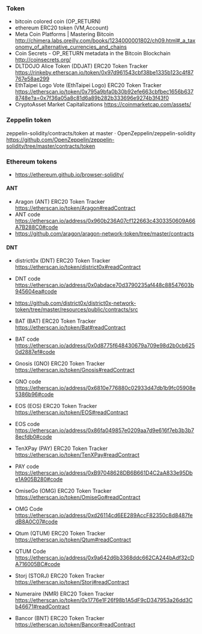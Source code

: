### Token

* bitcoin colored coin (OP_RETURN)
* ethereum ERC20 token (VM,Account)
* Meta Coin Platforms | Mastering Bitcoin http://chimera.labs.oreilly.com/books/1234000001802/ch09.html#_a_taxonomy_of_alternative_currencies_and_chains
* Coin Secrets - OP_RETURN metadata in the Bitcoin Blockchain  http://coinsecrets.org/
* DLTDOJO Alice Token (DDJAT) ERC20 Token Tracker  https://rinkeby.etherscan.io/token/0x97d961543cbf38be1335b123c4f87767e58ae299
* EthTaipei Logo Vote (EthTaipei Logo) ERC20 Token Tracker  https://etherscan.io/token/0x795a9bfa0b30b92efe663cbfbec1656b6378748e?a=0x7f36a05a8c81d6a89b282b333696e9274b3f43f0
* CryptoAsset Market Capitalizations https://coinmarketcap.com/assets/

### Zeppelin token

zeppelin-solidity/contracts/token at master · OpenZeppelin/zeppelin-solidity https://github.com/OpenZeppelin/zeppelin-solidity/tree/master/contracts/token

### Ethereum tokens

* https://ethereum.github.io/browser-solidity/

#### ANT
* Aragon (ANT) ERC20 Token Tracker https://etherscan.io/token/Aragon#readContract
* ANT code https://etherscan.io/address/0x960b236A07cf122663c4303350609A66A7B288C0#code
* https://github.com/aragon/aragon-network-token/tree/master/contracts

#### DNT
* district0x (DNT) ERC20 Token Tracker https://etherscan.io/token/district0x#readContract
* DNT code https://etherscan.io/address/0x0abdace70d3790235af448c88547603b945604ea#code
* https://github.com/district0x/district0x-network-token/tree/master/resources/public/contracts/src

* BAT (BAT) ERC20 Token Tracker https://etherscan.io/token/Bat#readContract
* BAT code https://etherscan.io/address/0x0d8775f648430679a709e98d2b0cb6250d2887ef#code

* Gnosis (GNO) ERC20 Token Tracker https://etherscan.io/token/Gnosis#readContract
* GNO code https://etherscan.io/address/0x6810e776880c02933d47db1b9fc05908e5386b96#code

* EOS (EOS) ERC20 Token Tracker https://etherscan.io/token/EOS#readContract
* EOS code https://etherscan.io/address/0x86fa049857e0209aa7d9e616f7eb3b3b78ecfdb0#code

* TenXPay (PAY) ERC20 Token Tracker https://etherscan.io/token/TenXPay#readContract
* PAY code https://etherscan.io/address/0xB97048628DB6B661D4C2aA833e95Dbe1A905B280#code

* OmiseGo (OMG) ERC20 Token Tracker https://etherscan.io/token/OmiseGo#readContract
* OMG Code https://etherscan.io/address/0xd26114cd6EE289AccF82350c8d8487fedB8A0C07#code

* Qtum (QTUM) ERC20 Token Tracker https://etherscan.io/token/Qtum#readContract
* QTUM Code  https://etherscan.io/address/0x9a642d6b3368ddc662CA244bAdf32cDA716005BC#code


* Storj (STORJ) ERC20 Token Tracker https://etherscan.io/token/Storj#readContract


* Numeraire (NMR) ERC20 Token Tracker https://etherscan.io/token/0x1776e1F26f98b1A5dF9cD347953a26dd3Cb46671#readContract


* Bancor (BNT) ERC20 Token Tracker https://etherscan.io/token/Bancor#readContract